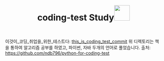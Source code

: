 
<div align="center">
  <h1>coding-test Study<img src="https://github.com/Chochanguk/springboot-study/assets/119058637/345d9845-cc2d-4cd5-9de4-15b3821e6ecc" height="50"></h1>
</div>
<br />

이것이_코딩_취업을_위한_테스트다: [this_is_coding_test_commit](https://github.com/Chochanguk/coding-test/commits/main/%EC%9D%B4%EA%B2%83%EC%9D%B4_%EC%B7%A8%EC%97%85%EC%9D%84_%EC%9C%84%ED%95%9C_%EC%BD%94%EB%94%A9_%ED%85%8C%EC%8A%A4%ED%8A%B8%EB%8B%A4)
위 디렉토리는 책을 통하여 알고리즘 공부를 하였고, 파이썬, 자바 두개의 언어로 풀었습니다.
출처: https://github.com/ndb796/python-for-coding-test
